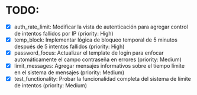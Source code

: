 # TODO:

- [x] auth_rate_limit: Modificar la vista de autenticación para agregar control de intentos fallidos por IP (priority: High)
- [x] temp_block: Implementar lógica de bloqueo temporal de 5 minutos después de 5 intentos fallidos (priority: High)
- [x] password_focus: Actualizar el template de login para enfocar automáticamente el campo contraseña en errores (priority: Medium)
- [x] limit_messages: Agregar mensajes informativos sobre el tiempo límite en el sistema de mensajes (priority: Medium)
- [x] test_functionality: Probar la funcionalidad completa del sistema de límite de intentos (priority: Medium)
